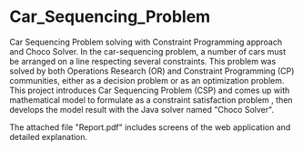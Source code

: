 # Car_Sequencing_Problem
Car Sequencing Problem solving with Constraint Programming approach and Choco Solver.
In the car-sequencing problem, a number of cars must be arranged on a line respecting several constraints. This problem was solved by both Operations Research (OR) and Constraint Programming (CP) communities, either as a decision problem or as an optimization problem. 
This project introduces Car Sequencing Problem (CSP) and comes up with mathematical model to formulate as a constraint satisfaction problem , then develops the model result with the Java solver named "Choco Solver".

The attached file "Report.pdf" includes screens of the web application and detailed explanation.
